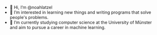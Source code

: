 - 👋 Hi, I’m @noahlatzel
- 👀 I’m interested in learning new things and writing programs that solve people's problems.
- 🌱 I’m currently studying computer science at the University of Münster and aim to pursue a career in machine learning.

<!---
noahlatzel/noahlatzel is a ✨ special ✨ repository because its `README.md` (this file) appears on your GitHub profile.
You can click the Preview link to take a look at your changes.
--->
